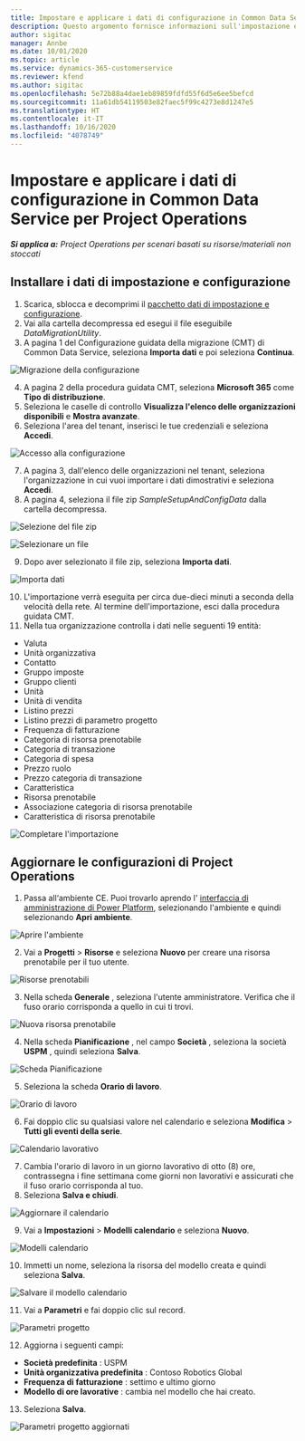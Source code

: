 ```yaml
---
title: Impostare e applicare i dati di configurazione in Common Data Service per Project Operations
description: Questo argomento fornisce informazioni sull'impostazione e l'applicazione dei dati di configurazione in Project Operations.
author: sigitac
manager: Annbe
ms.date: 10/01/2020
ms.topic: article
ms.service: dynamics-365-customerservice
ms.reviewer: kfend
ms.author: sigitac
ms.openlocfilehash: 5e72b88a4dae1eb89859fdfd55f6d5e6ee5befcd
ms.sourcegitcommit: 11a61db54119503e82faec5f99c4273e8d1247e5
ms.translationtype: HT
ms.contentlocale: it-IT
ms.lasthandoff: 10/16/2020
ms.locfileid: "4078749"
---
```

# <a name="set-up-and-apply-configuration-data-in-the-common-data-service-for-project-operations"></a>Impostare e applicare i dati di configurazione in Common Data Service per Project Operations

_**Si applica a:** Project Operations per scenari basati su risorse/materiali non stoccati_

## <a name="install-setup-and-configuration-data"></a>Installare i dati di impostazione e configurazione

1. Scarica, sblocca e decomprimi il [pacchetto dati di impostazione e configurazione](https://download.microsoft.com/download/1/3/4/1349369c-6209-42b7-b3b4-5be0e67cacd8/ProjOpsSampleSetupData-%20Integrated%20UR1.zip).
2. Vai alla cartella decompressa ed esegui il file eseguibile *DataMigrationUtility*.
3. A pagina 1 del Configurazione guidata della migrazione (CMT) di Common Data Service, seleziona **Importa dati** e poi seleziona **Continua**.

![Migrazione della configurazione](./media/1ConfigurationMigration.png)

4. A pagina 2 della procedura guidata CMT, seleziona **Microsoft 365** come **Tipo di distribuzione**.
5. Seleziona le caselle di controllo **Visualizza l'elenco delle organizzazioni disponibili** e **Mostra avanzate**.
6. Seleziona l'area del tenant, inserisci le tue credenziali e seleziona **Accedi**.

![Accesso alla configurazione](./media/2ConfigurationSignin.png)

7. A pagina 3, dall'elenco delle organizzazioni nel tenant, seleziona l'organizzazione in cui vuoi importare i dati dimostrativi e seleziona **Accedi**.
8. A pagina 4, seleziona il file zip *SampleSetupAndConfigData* dalla cartella decompressa.

![Selezione del file zip](./media/3ZipFile.png)

![Selezionare un file](./media/4SelectAFile.png)

9. Dopo aver selezionato il file zip, seleziona **Importa dati**.

![Importa dati](./media/5ImportData.png)

10. L'importazione verrà eseguita per circa due-dieci minuti a seconda della velocità della rete. Al termine dell'importazione, esci dalla procedura guidata CMT. 
11. Nella tua organizzazione controlla i dati nelle seguenti 19 entità:

  - Valuta
  - Unità organizzativa
  - Contatto
  - Gruppo imposte
  - Gruppo clienti
  - Unità
  - Unità di vendita
  - Listino prezzi
  - Listino prezzi di parametro progetto
  - Frequenza di fatturazione
  - Categoria di risorsa prenotabile
  - Categoria di transazione
  - Categoria di spesa
  - Prezzo ruolo
  - Prezzo categoria di transazione
  - Caratteristica
  - Risorsa prenotabile
  - Associazione categoria di risorsa prenotabile
  - Caratteristica di risorsa prenotabile

![Completare l'importazione](./media/6CompleteImport.png)

## <a name="update-project-operations-configurations"></a>Aggiornare le configurazioni di Project Operations

1. Passa all‘ambiente CE. Puoi trovarlo aprendo l' [interfaccia di amministrazione di Power Platform](https://admin.powerplatform.microsoft.com/environments), selezionando l'ambiente e quindi selezionando **Apri ambiente**. 

![Aprire l'ambiente](./media/7OpenEnvironment.png)

2. Vai a **Progetti** > **Risorse** e seleziona **Nuovo** per creare una risorsa prenotabile per il tuo utente.

![Risorse prenotabili](./media/8BookableResources.png)

3. Nella scheda **Generale** , seleziona l'utente amministratore. Verifica che il fuso orario corrisponda a quello in cui ti trovi. 

![Nuova risorsa prenotabile](./media/9NewBookableResource.png)

4. Nella scheda **Pianificazione** , nel campo **Società** , seleziona la società **USPM** , quindi seleziona **Salva**. 

![Scheda Pianificazione](./media/10SchedulingTab.png)

5. Seleziona la scheda **Orario di lavoro**.  

![Orario di lavoro](./media/11WorkHours.png)

6. Fai doppio clic su qualsiasi valore nel calendario e seleziona **Modifica** > **Tutti gli eventi della serie**. 

![Calendario lavorativo](./media/12WorkCalendar.png)

7. Cambia l'orario di lavoro in un giorno lavorativo di otto (8) ore, contrassegna i fine settimana come giorni non lavorativi e assicurati che il fuso orario corrisponda al tuo. 
8. Seleziona **Salva e chiudi**.

![Aggiornare il calendario](./media/13UpdateCalendar.png)

9. Vai a **Impostazioni** > **Modelli calendario** e seleziona **Nuovo**.
 
 ![Modelli calendario](./media/14CalendarTemplates.png)
 
 10. Immetti un nome, seleziona la risorsa del modello creata e quindi seleziona **Salva**. 
 
 ![Salvare il modello calendario](./media/15SaveCalendarTemplate.png)
 
 11. Vai a **Parametri** e fai doppio clic sul record. 
 
 ![Parametri progetto](./media/16ProjectParameters.png)
 
12. Aggiorna i seguenti campi:

 - **Società predefinita** : USPM
 - **Unità organizzativa predefinita** : Contoso Robotics Global
 - **Frequenza di fatturazione** : settimo e ultimo giorno
 - **Modello di ore lavorative** : cambia nel modello che hai creato.

13. Seleziona **Salva**. 

![Parametri progetto aggiornati](./media/17UpdatedProjectParameters.png)
